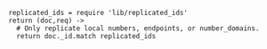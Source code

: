     replicated_ids = require 'lib/replicated_ids'
    return (doc,req) ->
      # Only replicate local numbers, endpoints, or number_domains.
      return doc._id.match replicated_ids
